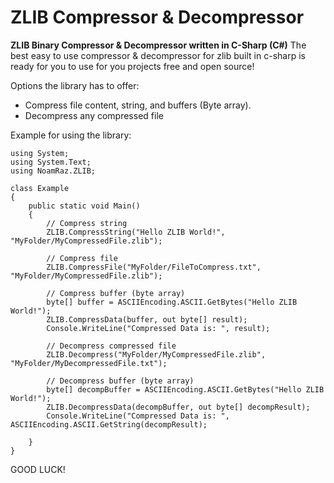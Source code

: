 # ZLIB Compressor & Decompressor
**ZLIB Binary Compressor & Decompressor written in C-Sharp (C#)**
The best easy to use compressor & decompressor for zlib built in c-sharp is ready for you to use for you projects free and open source!

Options the library has to offer:

 - Compress file content, string, and buffers (Byte array).
 - Decompress any compressed file

Example for using the library:

    using System;
	using System.Text;
	using NoamRaz.ZLIB;

	class Example
	{
		public static void Main()
		{
			// Compress string
			ZLIB.CompressString("Hello ZLIB World!", "MyFolder/MyCompressedFile.zlib");

			// Compress file
			ZLIB.CompressFile("MyFolder/FileToCompress.txt", "MyFolder/MyCompressedFile.zlib");

			// Compress buffer (byte array)
			byte[] buffer = ASCIIEncoding.ASCII.GetBytes("Hello ZLIB World!");
			ZLIB.CompressData(buffer, out byte[] result);
			Console.WriteLine("Compressed Data is: ", result);

			// Decompress compressed file
			ZLIB.Decompress("MyFolder/MyCompressedFile.zlib", "MyFolder/MyDecompressedFile.txt");

			// Decompress buffer (byte array)
			byte[] decompBuffer = ASCIIEncoding.ASCII.GetBytes("Hello ZLIB World!");
			ZLIB.DecompressData(decompBuffer, out byte[] decompResult);
			Console.WriteLine("Compressed Data is: ", ASCIIEncoding.ASCII.GetString(decompResult);
		
		}
	}

GOOD LUCK!